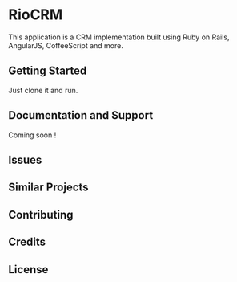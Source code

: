 RioCRM
================

This application is a CRM implementation built using Ruby on Rails, AngularJS, CoffeeScript and more.

Getting Started
---------------

Just clone it and run.

Documentation and Support
-------------------------

Coming soon !

Issues
-------------

Similar Projects
----------------

Contributing
------------

Credits
-------

License
-------
